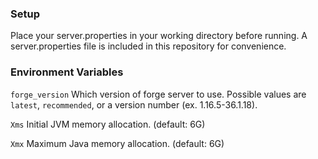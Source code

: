 ### Setup
Place your server.properties in your working directory before running. A server.properties file is included in this repository for convenience.

### Environment Variables
`forge_version` Which version of forge server to use. Possible values are `latest`, `recommended`, or a version number (ex. 1.16.5-36.1.18).

`Xms` Initial JVM memory allocation. (default: 6G)

`Xmx` Maximum Java memory allocation. (default: 6G)
